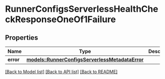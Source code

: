 # RunnerConfigsServerlessHealthCheckResponseOneOf1Failure

## Properties

Name | Type | Description | Notes
------------ | ------------- | ------------- | -------------
**error** | [**models::RunnerConfigsServerlessMetadataError**](RunnerConfigsServerlessMetadataError.md) |  | 

[[Back to Model list]](../README.md#documentation-for-models) [[Back to API list]](../README.md#documentation-for-api-endpoints) [[Back to README]](../README.md)



